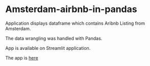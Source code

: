 # Amsterdam-airbnb-in-pandas
Application displays dataframe which contains Aribnb Listing from Amsterdam.

The data wrangling was handled with Pandas.

App is available on Streamlit application. 

The app is [here](https://zuzannajusz-amsterdam-airbnb-in-pandas-app-szd8n2.streamlit.app/)
